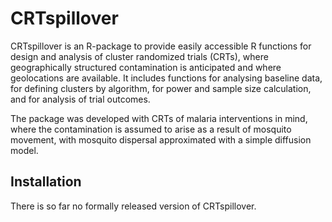 
<!-- README.md is generated from README.Rmd. Please edit that file -->

# CRTspillover

<!-- badges: start -->
<!-- badges: end -->

CRTspillover is an R-package to provide easily accessible R functions
for design and analysis of cluster randomized trials (CRTs), where
geographically structured contamination is anticipated and where
geolocations are available. It includes functions for analysing baseline
data, for defining clusters by algorithm, for power and sample size
calculation, and for analysis of trial outcomes.

The package was developed with CRTs of malaria interventions in mind,
where the contamination is assumed to arise as a result of mosquito
movement, with mosquito dispersal approximated with a simple diffusion
model.

## Installation

There is so far no formally released version of CRTspillover.
